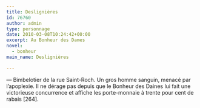 ```yaml
---
title: Deslignières
id: 76760
author: admin
type: personnage
date: 2010-03-08T10:24:42+00:00
excerpt: Au Bonheur des Dames
novel:
  - bonheur
main_name: Deslignières

---
```

— Bimbelotier de la rue Saint-Roch. Un gros homme sanguin, menacé par l&rsquo;apoplexie. Il ne dérage pas depuis que le Bonheur des Daines lui fait une victorieuse concurrence et affiche les porte-monnaie à trente pour cent de rabais [264]. 